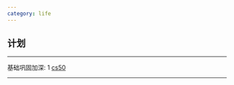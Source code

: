 ```yaml
---
category: life
---
```



## 计划
---
基础巩固加深: 1 [cs50](http://open.163.com/special/opencourse/cs50.html)


---
